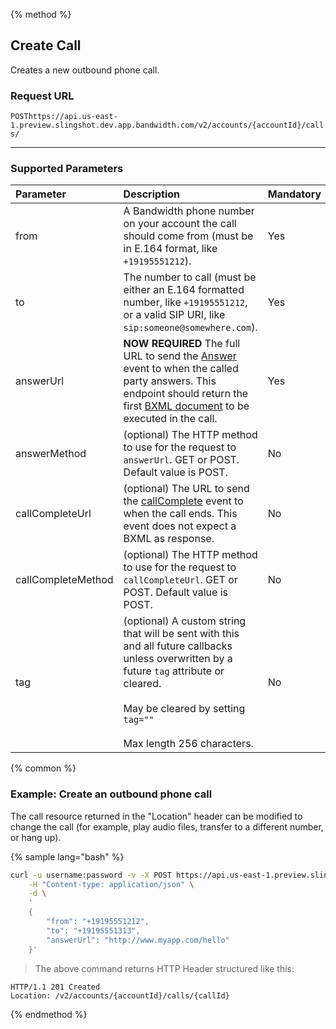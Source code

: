 {% method %}

## Create Call
Creates a new outbound phone call.

### Request URL

<code class="post">POST</code>`https://api.us-east-1.preview.slingshot.dev.app.bandwidth.com/v2/accounts/{accountId}/calls/`

---

### Supported Parameters

| Parameter          | Description                                                                                                                                                                                                        | Mandatory |
|:-------------------|:-------------------------------------------------------------------------------------------------------------------------------------------------------------------------------------------------------------------|:----------|
| from               | A Bandwidth phone number on your account the call should come from (must be in E.164 format, like `+19195551212`).                                                                                                 | Yes       |
| to                 | The number to call (must be either an E.164 formatted number, like `+19195551212`, or a valid SIP URI, like `sip:someone@somewhere.com`).                                                                          | Yes       |
| answerUrl          | **NOW REQUIRED** The full URL to send the [Answer](../../bxml/callBacks/answer.md) event to when the called party answers. This endpoint should return the first [BXML document](../../bxml/bxml.md) to be executed in the call.                | Yes        |
| answerMethod       | (optional) The HTTP method to use for the request to `answerUrl`. GET or POST. Default value is POST. | No        |
| callCompleteUrl    | (optional) The URL to send the [callComplete](../../bxml/callBacks/callComplete.md) event to when the call ends. This event does not expect a BXML as response.                | No        |
| callCompleteMethod | (optional) The HTTP method to use for the request to `callCompleteUrl`. GET or POST. Default value is POST. | No        |
| tag                | (optional) A custom string that will be sent with this and all future callbacks unless overwritten by a future `tag` attribute or cleared.<br><br>May be cleared by setting `tag=""`<br><br>Max length 256 characters.                                                                                                                                                 | No        |

{% common %}

### Example: Create an outbound phone call

<aside class="alert general small">
<p>
The call resource returned in the "Location" header can be modified to change the call (for example, play audio files, transfer to a different number, or hang up).
</p>
</aside>

{% sample lang="bash" %}

```bash
curl -u username:password -v -X POST https://api.us-east-1.preview.slingshot.dev.app.bandwidth.com/v2/accounts/1234/calls \
	-H "Content-type: application/json" \
	-d \
	'
	{
		"from": "+19195551212",
		"to": "+19195551313",
		"answerUrl": "http://www.myapp.com/hello"
	}'
```

> The above command returns HTTP Header structured like this:

```
HTTP/1.1 201 Created
Location: /v2/accounts/{accountId}/calls/{callId}
```

{% endmethod %}
